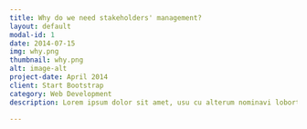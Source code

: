```yaml
---
title: Why do we need stakeholders' management?
layout: default
modal-id: 1
date: 2014-07-15
img: why.png
thumbnail: why.png
alt: image-alt
project-date: April 2014
client: Start Bootstrap
category: Web Development
description: Lorem ipsum dolor sit amet, usu cu alterum nominavi lobortis. At duo novum diceret. Tantas apeirian vix et, usu sanctus postulant inciderint ut, populo diceret necessitatibus in vim. Cu eum dicam feugiat noluisse.

---
```

